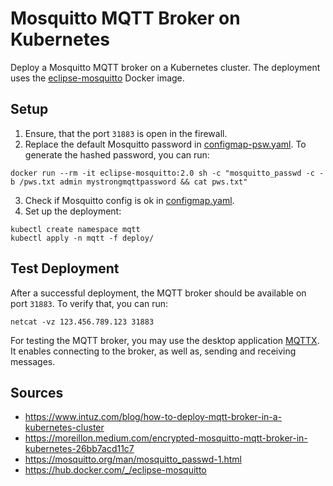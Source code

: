 # Mosquitto MQTT Broker on Kubernetes

Deploy a Mosquitto MQTT broker on a Kubernetes cluster.
The deployment uses the [eclipse-mosquitto](https://hub.docker.com/_/eclipse-mosquitto) Docker image.

## Setup
1. Ensure, that the port `31883` is open in the firewall.
2. Replace the default Mosquitto password in [configmap-psw.yaml](deploy/configmap-psw.yaml). To generate the hashed password, you can run:
```shell
docker run --rm -it eclipse-mosquitto:2.0 sh -c "mosquitto_passwd -c -b /pws.txt admin mystrongmqttpassword && cat pws.txt"
```
3. Check if Mosquitto config is ok in [configmap.yaml](deploy/configmap.yaml).
4. Set up the deployment:
```shell
kubectl create namespace mqtt
kubectl apply -n mqtt -f deploy/
```

## Test Deployment

After a successful deployment, the MQTT broker should be available on port `31883`. To verify that, you can run:
```shell
netcat -vz 123.456.789.123 31883
```

For testing the MQTT broker, you may use the desktop application [MQTTX](https://mqttx.app/). 
It enables connecting to the broker, as well as, sending and receiving messages.


## Sources
- https://www.intuz.com/blog/how-to-deploy-mqtt-broker-in-a-kubernetes-cluster
- https://moreillon.medium.com/encrypted-mosquitto-mqtt-broker-in-kubernetes-26bb7acd11c7
- https://mosquitto.org/man/mosquitto_passwd-1.html
- https://hub.docker.com/_/eclipse-mosquitto